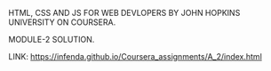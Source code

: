 

HTML, CSS AND JS FOR WEB DEVLOPERS BY JOHN HOPKINS UNIVERSITY ON COURSERA.

MODULE-2 SOLUTION.

LINK: https://infenda.github.io/Coursera_assignments/A_2/index.html
